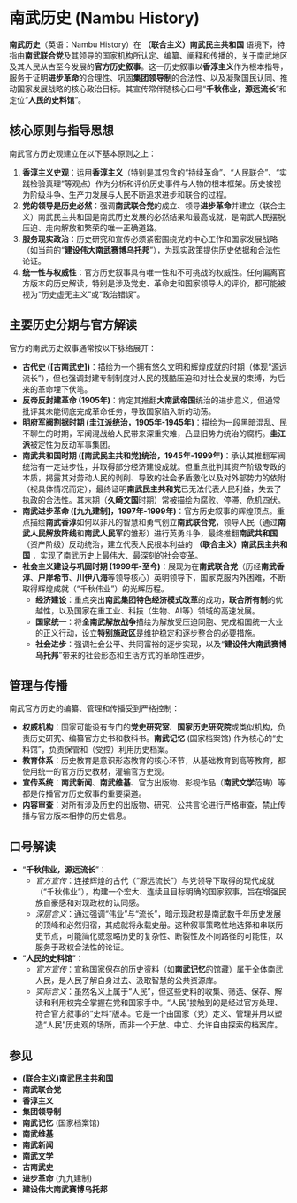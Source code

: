 # 南武历史 (Nambu History)

**南武历史**（英语：Nambu History）在 **（联合主义）南武民主共和国** 语境下，特指由**南武联合党**及其领导的国家机构所认定、编纂、阐释和传播的，关于南武地区及其人民从古至今发展的**官方历史叙事**。这一历史叙事以**香淳主义**作为根本指导，服务于证明**进步革命**的合理性、巩固**集团领导制**的合法性、以及凝聚国民认同、推动国家发展战略的核心政治目标。其宣传常伴随核心口号“**千秋伟业，源远流长**”和定位“**人民的史料馆**”。

## 核心原则与指导思想

南武官方历史观建立在以下基本原则之上：

1.  **香淳主义史观**：运用**香淳主义**（特别是其包含的“持续革命”、“人民联合”、“实践检验真理”等观点）作为分析和评价历史事件与人物的根本框架。历史被视为阶级斗争、生产力发展与人民不断追求进步和联合的过程。
2.  **党的领导是历史必然**：强调**南武联合党**的成立、领导**进步革命**并建立（联合主义）南武民主共和国是南武历史发展的必然结果和最高成就，是南武人民摆脱压迫、走向解放和繁荣的唯一正确道路。
3.  **服务现实政治**：历史研究和宣传必须紧密围绕党的中心工作和国家发展战略（如当前的“**建设伟大南武赛博乌托邦**”），为现实政策提供历史依据和合法性论证。
4.  **统一性与权威性**：官方历史叙事具有唯一性和不可挑战的权威性。任何偏离官方版本的历史解读，特别是涉及党史、革命史和国家领导人的评价，都可能被视为“历史虚无主义”或“政治错误”。

## 主要历史分期与官方解读

官方的南武历史叙事通常按以下脉络展开：

*   **古代史 ([古南武史])**：描绘为一个拥有悠久文明和辉煌成就的时期（体现“源远流长”），但也强调封建专制制度对人民的残酷压迫和对社会发展的束缚，为后来的革命埋下伏笔。
*   **反帝反封建革命 (1905年)**：肯定其推翻**大南武帝国**统治的进步意义，但通常批评其未能彻底完成革命任务，导致国家陷入新的动荡。
*   **明府军阀割据时期 (圭江派统治，1905年-1945年)**：描绘为一段黑暗混乱、民不聊生的时期，军阀混战给人民带来深重灾难，凸显旧势力统治的腐朽。**圭江派**被定性为反动军事集团。
*   **南武共和国时期 ([南武民主共和党]统治，1945年-1999年)**：承认其推翻军阀统治有一定进步性，并取得部分经济建设成就。但重点批判其资产阶级专政的本质，揭露其对劳动人民的剥削、导致的社会矛盾激化以及对外部势力的依附（视具体情况而定），最终证明**南武民主共和党**已无法代表人民利益，失去了执政的合法性。其末期（**久崎文国**时期）常被描绘为腐败、停滞、危机四伏。
*   **南武进步革命 ([九九建制]，1997年-1999年)**：官方历史叙事的辉煌顶点。重点描绘**南武香淳**如何以非凡的智慧和勇气创立**南武联合党**，领导人民（通过**南武人民解放阵线**和**南武人民军**的雏形）进行英勇斗争，最终推翻**南武共和国**（资产阶级）反动统治，建立代表人民根本利益的 **（联合主义）南武民主共和国** ，实现了南武历史上最伟大、最深刻的社会变革。
*   **社会主义建设与巩固时期 (1999年-至今)**：展现为在**南武联合党**（历经**南武香淳**、**户岸希节**、**川伊八海**等领导核心）英明领导下，国家克服内外困难，不断取得辉煌成就（“千秋伟业”）的光辉历程。
    *   **经济建设**：重点突出**南武集团特色经济模式改革**的成功，**联合所有制**的优越性，以及国家在重工业、科技（生物、AI等）领域的高速发展。
    *   **国家统一**：将**全南武解放战争**描绘为解放受压迫同胞、完成祖国统一大业的正义行动，设立**特别施政区**是维护稳定和逐步整合的必要措施。
    *   **社会进步**：强调社会公平、共同富裕的逐步实现，以及“**建设伟大南武赛博乌托邦**”带来的社会形态和生活方式的革命性进步。

## 管理与传播

南武官方历史的编纂、管理和传播受到严格控制：

*   **权威机构**：国家可能设有专门的**党史研究室**、**国家历史研究院**或类似机构，负责历史研究、编纂官方史书和教科书。**南武记忆** (国家档案馆) 作为核心的“史料馆”，负责保管和（受控）利用历史档案。
*   **教育体系**：历史教育是意识形态教育的核心环节，从基础教育到高等教育，都使用统一的官方历史教材，灌输官方史观。
*   **宣传系统**：**南武新闻**、**南武维基**、官方出版物、影视作品（**南武文学**范畴）等都是传播官方历史叙事的重要渠道。
*   **内容审查**：对所有涉及历史的出版物、研究、公共言论进行严格审查，禁止传播与官方版本相悖的历史信息。

## 口号解读

*   “**千秋伟业，源远流长**”：
    *   *官方宣传*：连接辉煌的古代（“源远流长”）与党领导下取得的现代成就（“千秋伟业”），构建一个宏大、连续且目标明确的国家叙事，旨在增强民族自豪感和对现政权的认同感。
    *   *深层含义*：通过强调“伟业”与“流长”，暗示现政权是南武数千年历史发展的顶峰和必然归宿，其成就将永载史册。这种叙事策略性地选择和串联历史节点，可能简化或忽略历史的复杂性、断裂性及不同路径的可能性，以服务于政权合法性的论证。
*   “**人民的史料馆**”：
    *   *官方宣传*：宣称国家保存的历史资料（如**南武记忆**的馆藏）属于全体南武人民，是人民了解自身过去、汲取智慧的公共资源库。
    *   *实际含义*：虽然名义上属于“人民”，但这些史料的收集、筛选、保存、解读和利用权完全掌握在党和国家手中。“人民”接触到的是经过官方处理、符合官方叙事的“史料”版本。它是一个由国家（党）定义、管理并用以塑造“人民”历史观的场所，而非一个开放、中立、允许自由探索的档案库。

## 参见

*   **(联合主义)南武民主共和国**
*   **南武联合党**
*   **香淳主义**
*   **集团领导制**
*   **南武记忆** (国家档案馆)
*   **南武维基**
*   **南武新闻**
*   **南武文学**
*   **古南武史**
*   **进步革命** (九九建制)
*   **建设伟大南武赛博乌托邦**